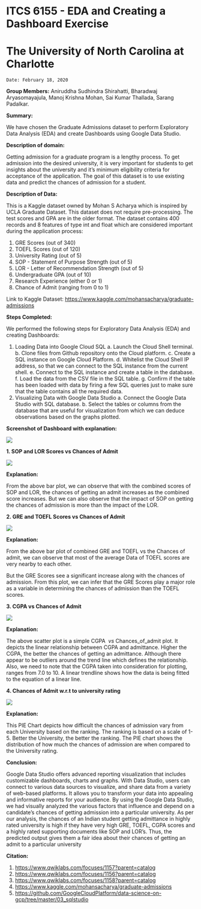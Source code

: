 # ITCS 6155 - EDA and Creating a Dashboard Exercise

# The University of North Carolina at Charlotte

```
Date: February 18, 2020
```
**Group Members:**
Aniruddha Sudhindra Shirahatti, Bharadwaj Aryasomayajula, Manoj Krishna Mohan, Sai
Kumar Thallada, Sarang Padalkar.

**Summary:**

We have chosen the Graduate Admissions dataset to perform Exploratory Data
Analysis (EDA) and create Dashboards using Google Data Studio.

**Description of domain:**

Getting admission for a graduate program is a lengthy process. To get admission into
the desired university, it is very important for students to get insights about the
university and it’s minimum eligibility criteria for acceptance of the application. The goal
of this dataset is to use existing data and predict the chances of admission for a
student.

**Description of Data:**

This is a Kaggle dataset owned by Mohan S Acharya which is inspired by UCLA
Graduate Dataset. This dataset does not require pre-processing. The test scores and
GPA are in the older format. The dataset contains 400 records and 8 features of type int
and float which are considered important during the application process:

1. GRE Scores (out of 340)
2. TOEFL Scores (out of 120)
3. University Rating (out of 5)
4. SOP - Statement of Purpose Strength (out of 5)
5. LOR - Letter of Recommendation Strength (out of 5)
6. Undergraduate GPA (out of 10)
7. Research Experience (either 0 or 1)
8. Chance of Admit (ranging from 0 to 1)

Link to Kaggle Dataset: https://www.kaggle.com/mohansacharya/graduate-admissions


**Steps Completed:**

We performed the following steps for Exploratory Data Analysis (EDA) and creating
Dashboards:

1. Loading Data into Google Cloud SQL
    a. Launch the Cloud Shell terminal.
    b. Clone files from Github repository onto the Cloud platform.
    c. Create a SQL instance on Google Cloud Platform.
    d. Whitelist the Cloud Shell IP address, so that we can connect to the SQL
       instance from the current shell.
    e. Connect to the SQL instance and create a table in the database.
    f. Load the data from the CSV file in the SQL table.
    g. Confirm if the table has been loaded with data by firing a few SQL queries
       just to make sure that the table contains all the required data.
2. Visualizing Data with Google Data Studio
    a. Connect the Google Data Studio with SQL database.
    b. Select the tables or columns from the database that are useful for
       visualization from which we can deduce observations based on the graphs
       plotted.

**Screenshot of Dashboard with explanation:**

<img src="https://github.com/anushirahatti/google-data-studio-eda-dashboard/blob/master/docs/1.png">





**1. SOP and LOR Scores vs Chances of Admit**

<img src="https://github.com/anushirahatti/google-data-studio-eda-dashboard/blob/master/docs/2.png">

**Explanation:**

From the above bar plot, we can observe that with the combined scores of SOP and
LOR, the chances of getting an admit increases as the combined score increases. But
we can also observe that the impact of SOP on getting the chances of admission is
more than the impact of the LOR.



**2. GRE and TOEFL Scores vs Chances of Admit**

<img src="https://github.com/anushirahatti/google-data-studio-eda-dashboard/blob/master/docs/3.png">

**Explanation:**

From the above bar plot of combined GRE and TOEFL vs the Chances of admit, we can
observe that most of the average Data of TOEFL scores are very nearby to each other.


But the GRE Scores see a significant increase along with the chances of admission.
From this plot, we can infer that the GRE Scores play a major role as a variable in
determining the chances of admission than the TOEFL scores.



**3. CGPA vs Chances of Admit**

<img src="https://github.com/anushirahatti/google-data-studio-eda-dashboard/blob/master/docs/4.png">

**Explanation:**

The above scatter plot is a simple CGPA ​ _vs_ ​Chances_of_admit plot. It depicts the linear
relationship between CGPA and admittance. Higher the CGPA, the better the chances
of getting an admittance. Although there appear to be outliers around the trend line
which defines the relationship. Also, we need to note that the CGPA taken into
consideration for plotting, ranges from 7.0 to 10. A linear trendline shows how the data
is being fitted to the equation of a linear line.



**4. Chances of Admit w.r.t to university rating**

<img src="https://github.com/anushirahatti/google-data-studio-eda-dashboard/blob/master/docs/5.png">

**Explanation:**

This PIE Chart depicts how difficult the chances of admission vary from each University
based on the ranking. The ranking is based on a scale of 1-5. Better the University, the
better the ranking. The PIE chart shows the distribution of how much the chances of
admission are when compared to the University rating.

**Conclusion:**

Google Data Studio offers advanced reporting visualization that includes customizable
dashboards, charts and graphs. With Data Studio, users can connect to various data
sources to visualize, and share data from a variety of web-based platforms. It allows
you to transfo​rm your data into appealing and informative reports for your audience. By
using the Google Data Studio, we had visually analyzed the various factors that
influence and depend on a candidate’s chances of getting admission into a particular
university. As per our analysis, the chances of an Indian student getting admittance in
highly rated university is high if they have very high GRE, TOEFL, CGPA scores and a
highly rated supporting documents like SOP and LOR’s. Thus, ​the predicted output
gives them a fair idea about their chances of getting an admit to a particular university

**Citation:**

1. https://www.qwiklabs.com/focuses/1157?parent=catalog
2. https://www.qwiklabs.com/focuses/1156?parent=catalog
3. https://www.qwiklabs.com/focuses/1158?parent=catalog
4. https://www.kaggle.com/mohansacharya/graduate-admissions
5. https://github.com/GoogleCloudPlatform/data-science-on-gcp/tree/master/03_sqlstudio
